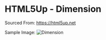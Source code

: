 # HTML5Up - Dimension
Sourced From: https://html5up.net


Sample Image: 
![Dimension](DimensionSample)
